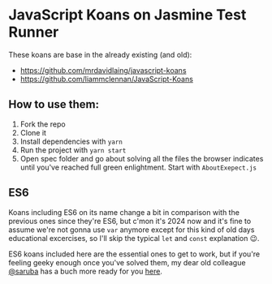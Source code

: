 # JavaScript Koans on Jasmine Test Runner

These koans are base in the already existing (and old):
- https://github.com/mrdavidlaing/javascript-koans
- https://github.com/liammclennan/JavaScript-Koans

## How to use them:

1. Fork the repo
2. Clone it
3. Install dependencies with `yarn`
5. Run the project with `yarn start`
4. Open spec folder and go about solving all the files the browser indicates until you've reached full green enlightment. Start with `AboutExepect.js`

## ES6

Koans including ES6 on its name change a bit in comparison with the previous ones since they're ES6, but c'mon it's 2024 now and it's fine to assume we're not gonna use `var` anymore except for this kind of old days educational excercises, so I'll skip the typical  `let` and `const` explanation 😉. 

ES6 koans included here are the essential ones to get to work, but if you're feeling geeky enough once you've solved them, my dear old colleague [@saruba](https://github.com/saruba/) has a buch more ready for you [here](https://github.com/saruba/es6koans).
